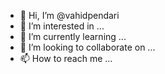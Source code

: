 - 👋 Hi, I’m @vahidpendari
- 👀 I’m interested in ...
- 🌱 I’m currently learning ...
- 💞️ I’m looking to collaborate on ...
- 📫 How to reach me ...

<!---
vahidpendari/vahidpendari is a ✨ special ✨ repository because its `README.md` (this file) appears on your GitHub profile.
You can click the Preview link to take a look at your changes.
--->
